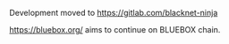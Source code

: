 Development moved to https://gitlab.com/blacknet-ninja

https://bluebox.org/ aims to continue on BLUEBOX chain.
